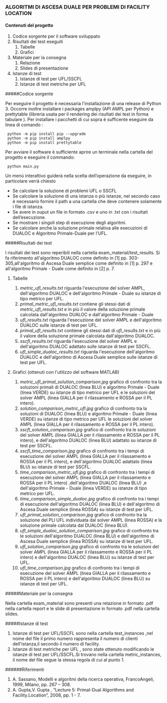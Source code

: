 ### ALGORITMI DI ASCESA DUALE PER PROBLEMI DI FACILITY LOCATION

#### Contenuti del progetto

1.  Codice sorgente per il software sviluppato
2.  Risultati dei test eseguiti 
    1. Tabelle
    2. Grafici
3.  Materiale per la consegna
    1.  Relazione
    2.  Slides di presentazione
4.  Istanze di test
    1. Istanze di test per UFL/SSCFL
    2. Istanze di test metriche per UFL
 
 
#####Codice sorgente
 
 Per eseguire il progetto è necessaria l'installazione di una release di Python 3.
 Occorre inoltre installare i packages amplpy (API AMPL per Python) e prettytable (libreria usata per il rendering dei risultati dei test in forma tabulare ).
 Per installare i pacchetti di cui sopra è sufficente eseguire da linea di comando :
 
     python -m pip install pip --upgrade 
     python -m pip install amplpy 
     python -m pip install prettytable
 
 Per avviare il software è sufficiente aprire un terminale nella cartella del progetto e eseguire il commando:
    
     python main.py

Un menù interattivo guiderà nella scelta dell’operazione da eseguire, in particolare verrà chiesto

*  Se calcolare la soluzione di problemi UFL o SSCFL
*  Se calcolare la soluzione di una istanza o più istanze, nel secondo caso è necessario fornire il path a una cartella che deve contenere solamente i file di istanza.
*  Se avere in ouput un file in formato .csv e uno in .txt con i risultati dell’esecuzione.
*  Se mostrare i singoli step di esecuzione degli algoritmi.
*  Se calcolare anche la soluzione primale relativa alle esecuzioni di DUALOC e Algoritmo Primale-Duale per l’UFL.

#####Risultati dei test

I risultati dei test sono reperibili nella cartella exam_material/test_results.
Si fa riferimento all'algoritmo DUALOC come definito in [1] pp. 303-305,all'algoritmo di Ascesa Duale semplice come definito in [1] p. 297 e all'algoritmo Primale - Duale come definito in [2] p. 7.

1. Tabelle
    1. _metric_ufl_results.txt_ riguarda l'esecuzione del solver AMPL, dell'algoritmo DUALOC e dell'algoritmo Primale - Duale su istanze di tipo metrico per UFL.
    2. _primal_metric_ufl_results.txt_ contiene gli stessi dati di _metric_ufl_results.txt_ e in più il valore della soluzione primale calcolata dall'algoritmo DUALOC e dall'algoritmo Primale - Duale
    3. _ufl_results.txt_ riguarda l'esecuzione del solver AMPL e dell'algoritmo DUALOC sulle istanze di test per UFL.
    4. _primal_ufl_results.txt_ contiene gli stessi dati di _ufl_results.txt_ e in più il valore della soluzione primale calcolata dall'algoritmo DUALOC.
    5. _sscfl_results.txt_ riguarda l'esecuzione del solver AMPL e dell'algoritmo DUALOC adattato sulle istanze di test per SSCFL.
    6. _ufl_simple_dualoc_results.txt_ riguarda l'esecuzione dell'algoritmo DUALOC e dell'algoritmo di Ascesa Duale semplice sulle istanze di test per UFL.
    
2. Grafici (ottenuti con l'utilizzo del software MATLAB)
    1. _metric_ufl_primal_solution_comparison.jpg_ grafico di confronto tra la soluzioni primali di DUALOC (linea BLU) e algoritmo Primale - Duale (linea VERDE) su istanze di tipo metrico per UFL e le soluzioni del solver AMPL (linea GIALLA per il rilassamento e ROSSA per il PL intero).
    2. _solution_comparison_metric_ufl.jpg_ grafico di confronto tra la soluzioni di DUALOC (linea BLU) e algoritmo Primale - Duale (linea VERDE) su istanze di tipo metrico per UFL le soluzioni del solver AMPL (linea GIALLA per il rilassamento e ROSSA per il PL intero).
    3. _sscfl_solution_comparison.jpg_ grafico di confronto tra le soluzioni del solver AMPL (linea GIALLA per il rilassamento e ROSSA per il PL intero), e dell'algoritmo DUALOC (linea BLU) adattato su istanze di test per SSCFL.
    4. _sscfl_time_comparison.jpg_ grafico di confronto tra i tempi di esecuzione del solver AMPL (linea GIALLA per il rilassamento e ROSSA per il PL intero), e dell'algoritmo DUALOC adattato (linea BLU) su istanze di test per SSCFL.
    5. _time_comparison_metric_ufl.jpg_ grafico di confronto tra i tempi di esecuzione del solver AMPL (linea GIALLA per il rilassamento e ROSSA per il PL intero) ,dell'algoritmo DUALOC (linea BLU) ,e dell'algoritmo Primale - Duale (linea VERDE) su istanze di tipo metrico per UFL.
    6. _time_comparison_simple_dualoc.jpg_ grafico di confronto tra i tempi di esecuzione dell'algoritmo DUALOC (linea BLU) e dell'algoritmo di Ascesa Duale semplice (linea ROSSA) su istanze di test per UFL.
    7. _ufl_primal_solution_comparison.jpg_ grafico di confronto tra la soluzione del PLI UFL individuata dal solver AMPL (linea ROSSA) e la soluzione primale calcolata dal DUALOC (linea BLU).
    8. _ufl_simple_dualoc_solution_comparison.jpg_ grafico di confronto tra le soluzioni dell'algoritmo DUALOC (linea BLU) e dell'algoritmo di Ascesa Duale semplice (linea ROSSA) su istanze di test per UFL.
    9. _ufl_solution_comparison.jpg_ grafico di confronto tra le soluzioni del solver AMPL (linea GIALLA per il rilassamento e ROSSA per il PL intero) e dell'algoritmo DUALOC (linea BLU) su istanze di test per UFL.
    10. _ufl_time_comparison.jpg_ grafico di confronto tra i tempi di esecuzione del solver AMPL (linea GIALLA per il rilassamento e ROSSA per il PL intero)  e dell'algoritmo DUALOC (linea BLU) su istanze di test per UFL.
    
#####Materiale per la consegna

Nella cartella exam_material sono presenti una relazione in formato .pdf nella cartella report e le slide di presentazione in formato .pdf nella cartella slides.


#####Istanze di test

1. Istanze di test per UFL/SSCFL sono nella cartella test_instances ,nel nome del file il primo numero rappresenta il numero di clienti dell'istanza,il secondo il numero di facility.
2. Istanze di test metriche per UFL , sono state ottenuto modificando le istanze di test per UFL/SSCFL.Si trovano nella cartella metric_instances, il nome del file segue la stessa regola di cui al punto 1.


######Riferimenti

1.  A. Sassano, Modelli e algoritmi della ricerca operativa, FrancoAngeli, 1999, Milano, pp. 267 – 308.
2.  A. Gupta,V. Gupta , “Lecture 5: Primal-Dual Algorithms and Facility.Location”, 2008, pp. 1 - 7.